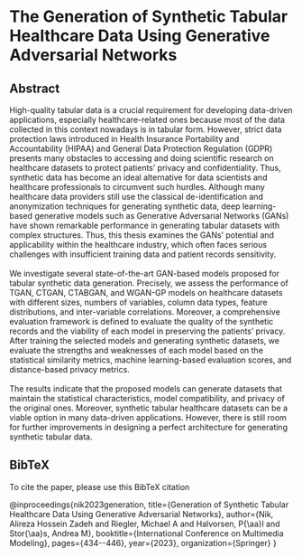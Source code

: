 # The Generation of Synthetic Tabular Healthcare Data Using Generative Adversarial Networks


## Abstract
High-quality tabular data is a crucial requirement for developing data-driven applications, especially healthcare-related ones because most of the data 
collected in this context nowadays is in tabular form. However, strict data protection laws introduced in Health Insurance Portability and Accountability (HIPAA) and General
Data Protection Regulation (GDPR) presents many obstacles to accessing and doing scientific research on healthcare datasets to protect patients’ privacy and confidentiality.
Thus, synthetic data has become an ideal alternative for data scientists and healthcare professionals to circumvent such hurdles. Although many healthcare data
providers still use the classical de-identification and anonymization techniques for generating synthetic data, deep learning-based generative models such as Generative
Adversarial Networks (GANs) have shown remarkable performance in generating tabular datasets with complex structures. Thus, this thesis examines the GANs’ potential and applicability within the healthcare industry, which often faces serious challenges with insufficient training data and patient records sensitivity. <br>
<br>
We investigate several state-of-the-art GAN-based models proposed for tabular synthetic data generation. Precisely, we assess the performance of TGAN, CTGAN, CTABGAN, and WGAN-GP models on healthcare datasets with different sizes, numbers of variables, column data types, feature distributions, and inter-variable correlations. Moreover, a comprehensive evaluation framework is defined to evaluate the quality of the synthetic records and the viability of each model in preserving the patients’ privacy. After training the selected models and generating synthetic datasets, we evaluate the strengths and weaknesses of each model based on the statistical similarity metrics, machine learning-based evaluation scores, and distance-based privacy metrics. <br>
<br>
The results indicate that the proposed models can generate datasets that maintain the statistical characteristics, model compatibility, and privacy of the original ones. Moreover, synthetic tabular healthcare datasets can be a viable option in many data-driven applications. However, there is still room for further improvements in designing a perfect architecture for generating synthetic tabular data. 



## BibTeX
To cite the paper, please use this BibTeX citation

@inproceedings{nik2023generation,
  title={Generation of Synthetic Tabular Healthcare Data Using Generative Adversarial Networks},
  author={Nik, Alireza Hossein Zadeh and Riegler, Michael A and Halvorsen, P{\aa}l and Stor{\aa}s, Andrea M},
  booktitle={International Conference on Multimedia Modeling},
  pages={434--446},
  year={2023},
  organization={Springer}
}


